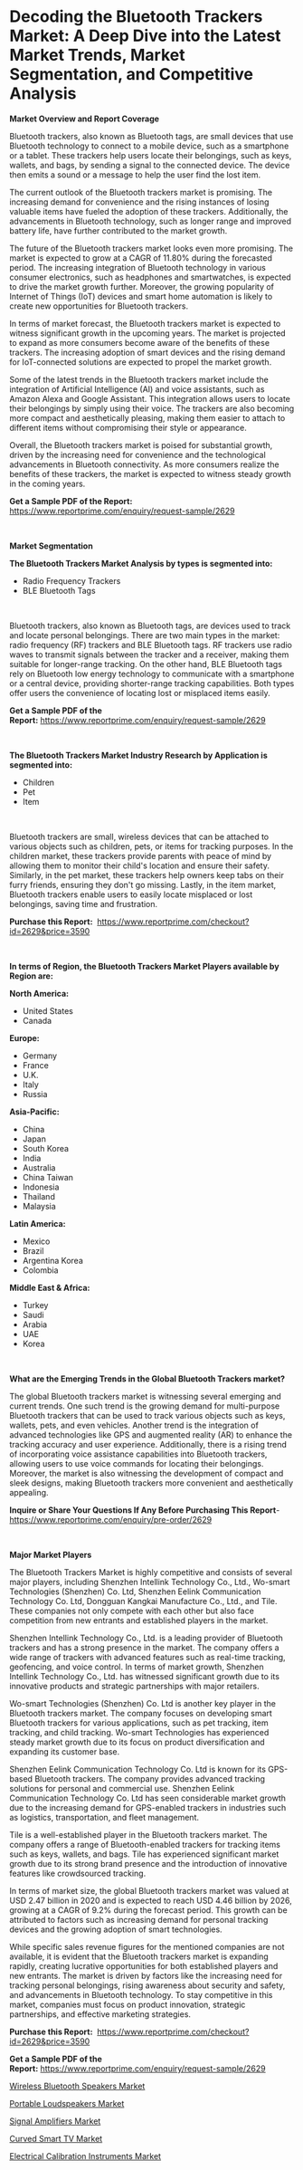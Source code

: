 <p><h1>Decoding the Bluetooth Trackers Market: A Deep Dive into the Latest Market Trends, Market Segmentation, and Competitive Analysis</h1></p><p><strong>Market Overview and Report Coverage</strong></p>
<p><p>Bluetooth trackers, also known as Bluetooth tags, are small devices that use Bluetooth technology to connect to a mobile device, such as a smartphone or a tablet. These trackers help users locate their belongings, such as keys, wallets, and bags, by sending a signal to the connected device. The device then emits a sound or a message to help the user find the lost item.</p><p>The current outlook of the Bluetooth trackers market is promising. The increasing demand for convenience and the rising instances of losing valuable items have fueled the adoption of these trackers. Additionally, the advancements in Bluetooth technology, such as longer range and improved battery life, have further contributed to the market growth.</p><p>The future of the Bluetooth trackers market looks even more promising. The market is expected to grow at a CAGR of 11.80% during the forecasted period. The increasing integration of Bluetooth technology in various consumer electronics, such as headphones and smartwatches, is expected to drive the market growth further. Moreover, the growing popularity of Internet of Things (IoT) devices and smart home automation is likely to create new opportunities for Bluetooth trackers.</p><p>In terms of market forecast, the Bluetooth trackers market is expected to witness significant growth in the upcoming years. The market is projected to expand as more consumers become aware of the benefits of these trackers. The increasing adoption of smart devices and the rising demand for IoT-connected solutions are expected to propel the market growth.</p><p>Some of the latest trends in the Bluetooth trackers market include the integration of Artificial Intelligence (AI) and voice assistants, such as Amazon Alexa and Google Assistant. This integration allows users to locate their belongings by simply using their voice. The trackers are also becoming more compact and aesthetically pleasing, making them easier to attach to different items without compromising their style or appearance.</p><p>Overall, the Bluetooth trackers market is poised for substantial growth, driven by the increasing need for convenience and the technological advancements in Bluetooth connectivity. As more consumers realize the benefits of these trackers, the market is expected to witness steady growth in the coming years.</p></p>
<p><strong>Get a Sample PDF of the Report:</strong> <a href="https://www.reportprime.com/enquiry/request-sample/2629">https://www.reportprime.com/enquiry/request-sample/2629</a></p>
<p>&nbsp;</p>
<p><strong>Market Segmentation</strong></p>
<p><strong>The Bluetooth Trackers Market Analysis by types is segmented into:</strong></p>
<p><ul><li>Radio Frequency Trackers</li><li>BLE Bluetooth Tags</li></ul></p>
<p>&nbsp;</p>
<p><p>Bluetooth trackers, also known as Bluetooth tags, are devices used to track and locate personal belongings. There are two main types in the market: radio frequency (RF) trackers and BLE Bluetooth tags. RF trackers use radio waves to transmit signals between the tracker and a receiver, making them suitable for longer-range tracking. On the other hand, BLE Bluetooth tags rely on Bluetooth low energy technology to communicate with a smartphone or a central device, providing shorter-range tracking capabilities. Both types offer users the convenience of locating lost or misplaced items easily.</p></p>
<p><strong>Get a Sample PDF of the Report:</strong>&nbsp;<a href="https://www.reportprime.com/enquiry/request-sample/2629">https://www.reportprime.com/enquiry/request-sample/2629</a></p>
<p>&nbsp;</p>
<p><strong>The Bluetooth Trackers Market Industry Research by Application is segmented into:</strong></p>
<p><ul><li>Children</li><li>Pet</li><li>Item</li></ul></p>
<p>&nbsp;</p>
<p><p>Bluetooth trackers are small, wireless devices that can be attached to various objects such as children, pets, or items for tracking purposes. In the children market, these trackers provide parents with peace of mind by allowing them to monitor their child's location and ensure their safety. Similarly, in the pet market, these trackers help owners keep tabs on their furry friends, ensuring they don't go missing. Lastly, in the item market, Bluetooth trackers enable users to easily locate misplaced or lost belongings, saving time and frustration.</p></p>
<p><strong>Purchase this Report:</strong>&nbsp; <a href="https://www.reportprime.com/checkout?id=2629&price=3590">https://www.reportprime.com/checkout?id=2629&price=3590</a></p>
<p>&nbsp;</p>
<p><strong>In terms of Region, the Bluetooth Trackers Market Players available by Region are:</strong></p>
<p>
    <p> <strong> North America: </strong>
        <ul>
            <li>United States</li>
            <li>Canada</li>
        </ul>
        </p> 
    <p> <strong> Europe: </strong>
        <ul>
            <li>Germany</li>
            <li>France</li>
            <li>U.K.</li>
            <li>Italy</li>
            <li>Russia</li>
        </ul>
        </p> 
    <p> <strong> Asia-Pacific: </strong>
        <ul>
            <li>China</li>
            <li>Japan</li>
            <li>South Korea</li>
            <li>India</li>
            <li>Australia</li>
            <li>China Taiwan</li>
            <li>Indonesia</li>
            <li>Thailand</li>
            <li>Malaysia</li>
        </ul>
        </p> 
    <p> <strong> Latin America: </strong>
        <ul>
            <li>Mexico</li>
            <li>Brazil</li>
            <li>Argentina Korea</li>
            <li>Colombia</li>
        </ul>
        </p> 
    <p> <strong> Middle East & Africa: </strong>
        <ul>
            <li>Turkey</li>
            <li>Saudi</li>
            <li>Arabia</li>
            <li>UAE</li>
            <li>Korea</li>
        </ul>
    </p>
    </p>
<p>&nbsp;</p>
<p><strong>What are the Emerging Trends in the Global Bluetooth Trackers market?</strong></p>
<p><p>The global Bluetooth trackers market is witnessing several emerging and current trends. One such trend is the growing demand for multi-purpose Bluetooth trackers that can be used to track various objects such as keys, wallets, pets, and even vehicles. Another trend is the integration of advanced technologies like GPS and augmented reality (AR) to enhance the tracking accuracy and user experience. Additionally, there is a rising trend of incorporating voice assistance capabilities into Bluetooth trackers, allowing users to use voice commands for locating their belongings. Moreover, the market is also witnessing the development of compact and sleek designs, making Bluetooth trackers more convenient and aesthetically appealing.</p></p>
<p><strong>Inquire or Share Your Questions If Any Before Purchasing This Report</strong>- <a href="https://www.reportprime.com/enquiry/pre-order/2629">https://www.reportprime.com/enquiry/pre-order/2629</a></p>
<p>&nbsp;</p>
<p><strong>Major Market Players</strong></p>
<p><p>The Bluetooth Trackers Market is highly competitive and consists of several major players, including Shenzhen Intellink Technology Co., Ltd., Wo-smart Technologies (Shenzhen) Co. Ltd, Shenzhen Eelink Communication Technology Co. Ltd, Dongguan Kangkai Manufacture Co., Ltd., and Tile. These companies not only compete with each other but also face competition from new entrants and established players in the market.</p><p>Shenzhen Intellink Technology Co., Ltd. is a leading provider of Bluetooth trackers and has a strong presence in the market. The company offers a wide range of trackers with advanced features such as real-time tracking, geofencing, and voice control. In terms of market growth, Shenzhen Intellink Technology Co., Ltd. has witnessed significant growth due to its innovative products and strategic partnerships with major retailers.</p><p>Wo-smart Technologies (Shenzhen) Co. Ltd is another key player in the Bluetooth trackers market. The company focuses on developing smart Bluetooth trackers for various applications, such as pet tracking, item tracking, and child tracking. Wo-smart Technologies has experienced steady market growth due to its focus on product diversification and expanding its customer base.</p><p>Shenzhen Eelink Communication Technology Co. Ltd is known for its GPS-based Bluetooth trackers. The company provides advanced tracking solutions for personal and commercial use. Shenzhen Eelink Communication Technology Co. Ltd has seen considerable market growth due to the increasing demand for GPS-enabled trackers in industries such as logistics, transportation, and fleet management.</p><p>Tile is a well-established player in the Bluetooth trackers market. The company offers a range of Bluetooth-enabled trackers for tracking items such as keys, wallets, and bags. Tile has experienced significant market growth due to its strong brand presence and the introduction of innovative features like crowdsourced tracking.</p><p>In terms of market size, the global Bluetooth trackers market was valued at USD 2.47 billion in 2020 and is expected to reach USD 4.46 billion by 2026, growing at a CAGR of 9.2% during the forecast period. This growth can be attributed to factors such as increasing demand for personal tracking devices and the growing adoption of smart technologies.</p><p>While specific sales revenue figures for the mentioned companies are not available, it is evident that the Bluetooth trackers market is expanding rapidly, creating lucrative opportunities for both established players and new entrants. The market is driven by factors like the increasing need for tracking personal belongings, rising awareness about security and safety, and advancements in Bluetooth technology. To stay competitive in this market, companies must focus on product innovation, strategic partnerships, and effective marketing strategies.</p></p>
<p><strong>Purchase this Report:</strong>&nbsp;&nbsp;<a href="https://www.reportprime.com/checkout?id=2629&price=3590">https://www.reportprime.com/checkout?id=2629&price=3590</a></p>
<p></p>
<p><strong>Get a Sample PDF of the Report:</strong>&nbsp;<a href="https://www.reportprime.com/enquiry/request-sample/2629">https://www.reportprime.com/enquiry/request-sample/2629</a></p>
<p><p><a href="https://github.com/amae102299/Market-Research-Report-List-2/blob/main/wireless-bluetooth-speakers-market.md">Wireless Bluetooth Speakers Market</a></p><p><a href="https://github.com/prosalinda88/Market-Research-Report-List-2/blob/main/portable-loudspeakers-market.md">Portable Loudspeakers Market</a></p><p><a href="https://github.com/jonneygiverf/Market-Research-Report-List-2/blob/main/signal-amplifiers-market.md">Signal Amplifiers Market</a></p><p><a href="https://github.com/abbypearson7765/Market-Research-Report-List-2/blob/main/curved-smart-tv-market.md">Curved Smart TV Market</a></p><p><a href="https://github.com/dziulagalemab/Market-Research-Report-List-2/blob/main/electrical-calibration-instruments-market.md">Electrical Calibration Instruments Market</a></p></p>
